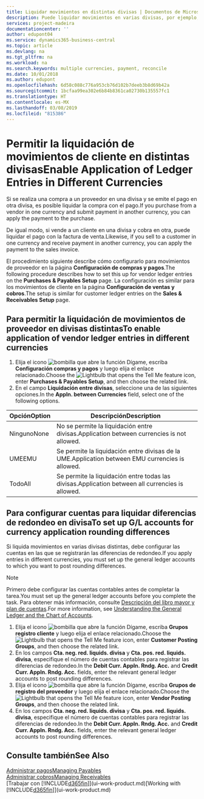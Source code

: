 ```yaml
---
title: Liquidar movimientos en distintas divisas | Documentos de Microsoft
description: Puede liquidar movimientos en varias divisas, por ejemplo, si vende a un cliente en una divisa y cobra en otra.
services: project-madeira
documentationcenter: ''
author: edupont04
ms.service: dynamics365-business-central
ms.topic: article
ms.devlang: na
ms.tgt_pltfrm: na
ms.workload: na
ms.search.keywords: multiple currencies, payment, reconcile
ms.date: 10/01/2018
ms.author: edupont
ms.openlocfilehash: 6d58c088c776a953cb76d102b7deeb3b8d69b42a
ms.sourcegitcommit: 1bcfaa99ea302e6b84b8361ca02730b135557fc1
ms.translationtype: HT
ms.contentlocale: es-MX
ms.lasthandoff: 03/08/2019
ms.locfileid: "815386"
---
```

# <a name="enable-application-of-ledger-entries-in-different-currencies"></a><span data-ttu-id="c340a-103">Permitir la liquidación de movimientos de cliente en distintas divisas</span><span class="sxs-lookup"><span data-stu-id="c340a-103">Enable Application of Ledger Entries in Different Currencies</span></span>
<span data-ttu-id="c340a-104">Si se realiza una compra a un proveedor en una divisa y se emite el pago en otra divisa, es posible liquidar la compra con el pago.</span><span class="sxs-lookup"><span data-stu-id="c340a-104">If you purchase from a vendor in one currency and submit payment in another currency, you can apply the payment to the purchase.</span></span>

<span data-ttu-id="c340a-105">De igual modo, si vende a un cliente en una divisa y cobra en otra, puede liquidar el pago con la factura de venta.</span><span class="sxs-lookup"><span data-stu-id="c340a-105">Likewise, if you sell to a customer in one currency and receive payment in another currency, you can apply the payment to the sales invoice.</span></span>

<span data-ttu-id="c340a-106">El procedimiento siguiente describe cómo configurarlo para movimientos de proveedor en la página **Configuración de compras y pagos**.</span><span class="sxs-lookup"><span data-stu-id="c340a-106">The following procedure describes how to set this up for vendor ledger entries on the **Purchases & Payables Setup** page.</span></span> <span data-ttu-id="c340a-107">La configuración es similar para los movimientos de cliente en la página **Configuración de ventas y cobros**.</span><span class="sxs-lookup"><span data-stu-id="c340a-107">The setup is similar for customer ledger entries on the **Sales & Receivables Setup** page.</span></span>

## <a name="to-enable-application-of-vendor-ledger-entries-in-different-currencies"></a><span data-ttu-id="c340a-108">Para permitir la liquidación de movimientos de proveedor en divisas distintas</span><span class="sxs-lookup"><span data-stu-id="c340a-108">To enable application of vendor ledger entries in different currencies</span></span>
1. <span data-ttu-id="c340a-109">Elija el icono ![bombilla que abre la función Dígame](media/ui-search/search_small.png "Dígame que desea hacer"), escriba **Configuración compras y pagos** y luego elija el enlace relacionado.</span><span class="sxs-lookup"><span data-stu-id="c340a-109">Choose the ![Lightbulb that opens the Tell Me feature](media/ui-search/search_small.png "Tell me what you want to do") icon, enter **Purchases & Payables Setup**, and then choose the related link.</span></span>
2. <span data-ttu-id="c340a-110">En el campo **Liquidación entre divisas**, seleccione una de las siguientes opciones.</span><span class="sxs-lookup"><span data-stu-id="c340a-110">In the **Appln. between Currencies** field, select one of the following options.</span></span>

| <span data-ttu-id="c340a-111">Opción</span><span class="sxs-lookup"><span data-stu-id="c340a-111">Option</span></span> | <span data-ttu-id="c340a-112">Descripción</span><span class="sxs-lookup"><span data-stu-id="c340a-112">Description</span></span> |
| --- | --- |
| <span data-ttu-id="c340a-113">Ninguno</span><span class="sxs-lookup"><span data-stu-id="c340a-113">None</span></span> |<span data-ttu-id="c340a-114">No se permite la liquidación entre divisas.</span><span class="sxs-lookup"><span data-stu-id="c340a-114">Application between currencies is not allowed.</span></span> |
| <span data-ttu-id="c340a-115">UME</span><span class="sxs-lookup"><span data-stu-id="c340a-115">EMU</span></span> |<span data-ttu-id="c340a-116">Se permite la liquidación entre divisas de la UME.</span><span class="sxs-lookup"><span data-stu-id="c340a-116">Application between EMU currencies is allowed.</span></span> |
| <span data-ttu-id="c340a-117">Todo</span><span class="sxs-lookup"><span data-stu-id="c340a-117">All</span></span> |<span data-ttu-id="c340a-118">Se permite la liquidación entre todas las divisas.</span><span class="sxs-lookup"><span data-stu-id="c340a-118">Application between all currencies is allowed.</span></span> |

## <a name="to-set-up-gl-accounts-for-currency-application-rounding-differences"></a><span data-ttu-id="c340a-119">Para configurar cuentas para liquidar diferencias de redondeo en divisa</span><span class="sxs-lookup"><span data-stu-id="c340a-119">To set up G/L accounts for currency application rounding differences</span></span>  
<span data-ttu-id="c340a-120">Si liquida movimientos en varias divisas distintas, debe configurar las cuentas en las que se registrarán las diferencias de redondeo.</span><span class="sxs-lookup"><span data-stu-id="c340a-120">If you apply entries in different currencies, you must set up the general ledger accounts to which you want to post rounding differences.</span></span>  

> [!NOTE]  
>  <span data-ttu-id="c340a-121">Primero debe configurar las cuentas contables antes de completar la tarea.</span><span class="sxs-lookup"><span data-stu-id="c340a-121">You must set up the general ledger accounts before you complete the task.</span></span> <span data-ttu-id="c340a-122">Para obtener más información, consulte [Descripción del libro mayor y plan de cuentas](finance-general-ledger.md).</span><span class="sxs-lookup"><span data-stu-id="c340a-122">For more information, see [Understanding the General Ledger and the Chart of Accounts](finance-general-ledger.md).</span></span>

1. <span data-ttu-id="c340a-123">Elija el icono ![bombilla que abre la función Dígame](media/ui-search/search_small.png "Dígame que desea hacer"), escriba **Grupos registro cliente** y luego elija el enlace relacionado.</span><span class="sxs-lookup"><span data-stu-id="c340a-123">Choose the ![Lightbulb that opens the Tell Me feature](media/ui-search/search_small.png "Tell me what you want to do") icon, enter **Customer Posting Groups**, and then choose the related link.</span></span>  
2. <span data-ttu-id="c340a-124">En los campos **Cta. neg. red. liquids. divisa** y **Cta. pos. red. liquids. divisa**, especifique el número de cuentas contables para registrar las diferencias de redondeo.</span><span class="sxs-lookup"><span data-stu-id="c340a-124">In the **Debit Curr. Appln. Rndg. Acc.** and **Credit Curr. Appln. Rndg. Acc.** fields, enter the relevant general ledger accounts to post rounding differences.</span></span>  
3. <span data-ttu-id="c340a-125">Elija el icono ![bombilla que abre la función Dígame](media/ui-search/search_small.png "Dígame que desea hacer"), escriba **Grupos de registro del proveedor** y luego elija el enlace relacionado.</span><span class="sxs-lookup"><span data-stu-id="c340a-125">Choose the ![Lightbulb that opens the Tell Me feature](media/ui-search/search_small.png "Tell me what you want to do") icon, enter **Vendor Posting Groups**, and then choose the related link.</span></span>  
4. <span data-ttu-id="c340a-126">En los campos **Cta. neg. red. liquids. divisa** y **Cta. pos. red. liquids. divisa**, especifique el número de cuentas contables para registrar las diferencias de redondeo.</span><span class="sxs-lookup"><span data-stu-id="c340a-126">In the **Debit Curr. Appln. Rndg. Acc.** and **Credit Curr. Appln. Rndg. Acc.** fields, enter the relevant general ledger accounts to post rounding differences.</span></span>  

## <a name="see-also"></a><span data-ttu-id="c340a-127">Consulte también</span><span class="sxs-lookup"><span data-stu-id="c340a-127">See Also</span></span>
[<span data-ttu-id="c340a-128">Administrar pagos</span><span class="sxs-lookup"><span data-stu-id="c340a-128">Managing Payables</span></span>](payables-manage-payables.md)  
[<span data-ttu-id="c340a-129">Administrar cobros</span><span class="sxs-lookup"><span data-stu-id="c340a-129">Managing Receivables</span></span>](receivables-manage-receivables.md)  
<span data-ttu-id="c340a-130">[Trabajar con [!INCLUDE[d365fin](includes/d365fin_md.md)]](ui-work-product.md)</span><span class="sxs-lookup"><span data-stu-id="c340a-130">[Working with [!INCLUDE[d365fin](includes/d365fin_md.md)]](ui-work-product.md)</span></span>

